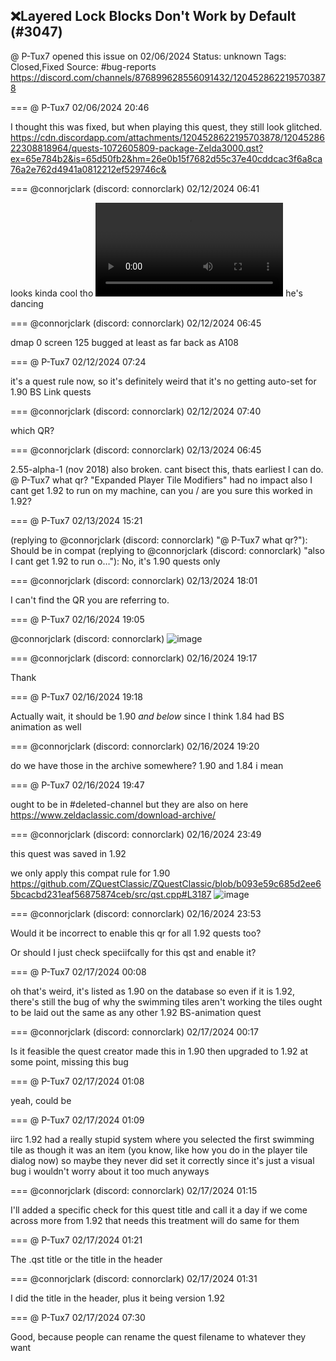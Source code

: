 ## ❌Layered Lock Blocks Don't Work by Default (#3047)
@ P-Tux7 opened this issue on 02/06/2024
Status: unknown
Tags: Closed,Fixed
Source: #bug-reports https://discord.com/channels/876899628556091432/1204528622195703878


=== @ P-Tux7 02/06/2024 20:46

I thought this was fixed, but when playing this quest, they still look glitched.
https://cdn.discordapp.com/attachments/1204528622195703878/1204528622308818964/quests-1072605809-package-Zelda3000.qst?ex=65e784b2&is=65d50fb2&hm=26e0b15f7682d55c37e40cddcac3f6a8ca76a2e762d4941a0812212ef529746c&

=== @connorjclark (discord: connorclark) 02/12/2024 06:41

looks kinda cool tho
![image](https://cdn.discordapp.com/attachments/1204528622195703878/1206490138050302004/Screen_Recording_2024-02-11_at_10.40.42_PM.mov?ex=65e56d00&is=65d2f800&hm=bd677e982764a4c13be05c81f184c1deac0687812172b02db7712fbb6d1a9850&)
he's dancing

=== @connorjclark (discord: connorclark) 02/12/2024 06:45

dmap 0 screen 125
bugged at least as far back as A108

=== @ P-Tux7 02/12/2024 07:24

it's a quest rule now, so it's definitely weird that it's no getting auto-set for 1.90 BS Link quests

=== @connorjclark (discord: connorclark) 02/12/2024 07:40

which QR?

=== @connorjclark (discord: connorclark) 02/13/2024 06:45

2.55-alpha-1 (nov 2018) also broken. cant bisect this, thats earliest I can do.
@ P-Tux7 what qr?
"Expanded Player Tile Modifiers" had no impact
also I cant get 1.92 to run on my machine, can you / are you sure this worked in 1.92?

=== @ P-Tux7 02/13/2024 15:21

(replying to @connorjclark (discord: connorclark) "@ P-Tux7 what qr?"): Should be in compat
(replying to @connorjclark (discord: connorclark) "also I cant get 1.92 to run o…"): No, it's 1.90 quests only

=== @connorjclark (discord: connorclark) 02/13/2024 18:01

I can't find the QR you are referring to.

=== @ P-Tux7 02/16/2024 19:05

@connorjclark (discord: connorclark)
![image](https://cdn.discordapp.com/attachments/1204528622195703878/1208127091380453466/image.png?ex=65eb6188&is=65d8ec88&hm=435abec65f2a462973ed80011b5c3eb648daa16953c937f96a6c4c0cb20d5d49&)

=== @connorjclark (discord: connorclark) 02/16/2024 19:17

Thank

=== @ P-Tux7 02/16/2024 19:18

Actually wait, it should be 1.90 *and below* since I think 1.84 had BS animation as well

=== @connorjclark (discord: connorclark) 02/16/2024 19:20

do we have those in the archive somewhere? 1.90 and 1.84 i mean

=== @ P-Tux7 02/16/2024 19:47

ought to be in #deleted-channel but they are also on here
https://www.zeldaclassic.com/download-archive/

=== @connorjclark (discord: connorclark) 02/16/2024 23:49

this quest was saved in 1.92

we only apply this compat rule for 1.90 https://github.com/ZQuestClassic/ZQuestClassic/blob/b093e59c685d2ee65bcacbd231eaf56875874ceb/src/qst.cpp#L3187
![image](https://cdn.discordapp.com/attachments/1204528622195703878/1208198445077364867/image.png?ex=65eba3fc&is=65d92efc&hm=a69f62dfa72183ddf6550e49ba5c76954eff3320d6e2aafcdc4b511232ee14f8&)

=== @connorjclark (discord: connorclark) 02/16/2024 23:53

Would it be incorrect to enable this qr for all 1.92 quests too?

Or should I just check speciifcally for this qst and enable it?

=== @ P-Tux7 02/17/2024 00:08

oh that's weird, it's listed as 1.90 on the database
so even if it is 1.92, there's still the bug of why the swimming tiles aren't working
the tiles ought to be laid out the same as any other 1.92 BS-animation quest

=== @connorjclark (discord: connorclark) 02/17/2024 00:17

Is it feasible the quest creator made this in 1.90 then upgraded to 1.92 at some point, missing this bug

=== @ P-Tux7 02/17/2024 01:08

yeah, could be

=== @ P-Tux7 02/17/2024 01:09

iirc 1.92 had a really stupid system where you selected the first swimming tile as though it was an item (you know, like how you do in the player tile dialog now)
so maybe they never did set it correctly
since it's just a visual bug i wouldn't worry about it too much anyways

=== @connorjclark (discord: connorclark) 02/17/2024 01:15

I'll added a specific check for this quest title and call it a day
if we come across more from 1.92 that needs this treatment will do same for them

=== @ P-Tux7 02/17/2024 01:21

The .qst title or the title in the header

=== @connorjclark (discord: connorclark) 02/17/2024 01:31

I did the title in the header, plus it being version 1.92

=== @ P-Tux7 02/17/2024 07:30

Good, because people can rename the quest filename to whatever they want
